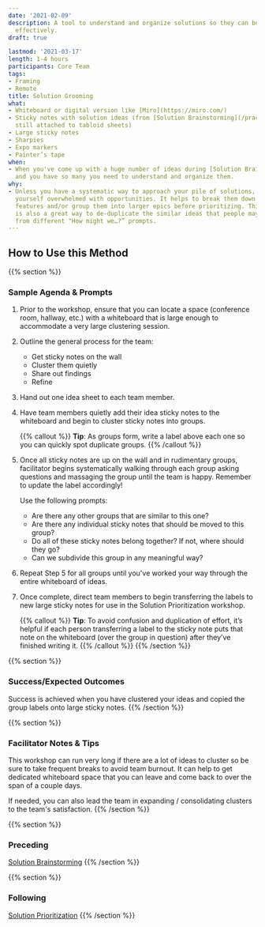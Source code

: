 ```yaml
---
date: '2021-02-09'
description: A tool to understand and organize solutions so they can be prioritized
  effectively.
draft: true

lastmod: '2021-03-17'
length: 1-4 hours
participants: Core Team
tags:
- Framing
- Remote
title: Solution Grooming
what:
- Whiteboard or digital version like [Miro](https://miro.com/)
- Sticky notes with solution ideas (from [Solution Brainstorming](/practices/solution-brainstorming),
  still attached to tabloid sheets)
- Large sticky notes
- Sharpies
- Expo markers
- Painter’s tape
when:
- When you've come up with a huge number of ideas during [Solution Brainstorming](/practices/solution-brainstorming)
  and you have so many you need to understand and organize them.
why:
- Unless you have a systematic way to approach your pile of solutions, you may find
  yourself overwhelmed with opportunities. It helps to break them down into smaller
  features and/or group them into larger epics before prioritizing. This activity
  is also a great way to de-duplicate the similar ideas that people may have generated
  from different "How might we…?” prompts.
---
```


## How to Use this Method

{{% section %}}
### Sample Agenda & Prompts
1. Prior to the workshop, ensure that you can locate a space (conference room, hallway, etc.) with a whiteboard that is large enough to accommodate a very large clustering session.

1. Outline the general process for the team:

   - Get sticky notes on the wall
   - Cluster them quietly
   - Share out findings
   - Refine

1. Hand out one idea sheet to each team member.

1. Have team members quietly add their idea sticky notes to the whiteboard and begin to cluster sticky notes into groups.

   {{% callout %}}
   **Tip**: As groups form, write a label above each one so you can quickly spot duplicate groups.
   {{% /callout %}}
   
1. Once all sticky notes are up on the wall and in rudimentary groups, facilitator begins systematically walking through each group asking questions and  massaging the group until the team is happy. Remember to update the label accordingly!

   Use the following prompts:

   - Are there any other groups that are similar to this one?
   - Are there any individual sticky notes that should be moved to this group?
   - Do all of these sticky notes belong together? If not, where should they go?
   - Can we subdivide this group in any meaningful way?

1. Repeat Step 5 for all groups until you've worked your way through the entire whiteboard of ideas.

1. Once complete, direct team members to begin transferring the labels to new large sticky notes for use in the Solution Prioritization workshop.

   {{% callout %}}
   **Tip**: To avoid confusion and duplication of effort, it’s helpful if each person transferring a label to the sticky note puts that note on the whiteboard (over the group in question) after they’ve finished writing it.
   {{% /callout %}}
{{% /section %}}

{{% section %}}
### Success/Expected Outcomes
Success is achieved when you have clustered your ideas and copied the group labels onto large sticky notes.
{{% /section %}}

{{% section %}}
### Facilitator Notes & Tips

This workshop can run very long if there are a lot of ideas to cluster so be sure to take frequent breaks to avoid team burnout. It can help to get dedicated whiteboard space that you can leave and come back to over the span of a couple days.

If needed, you can also lead the team in expanding / consolidating clusters to the team's satisfaction.
{{% /section %}}

{{% section %}}
### Preceding

[Solution Brainstorming](/practices/solution-brainstorming)
{{% /section %}}

{{% section %}}
### Following

[Solution Prioritization](/practices/solution-prioritization)
{{% /section %}}